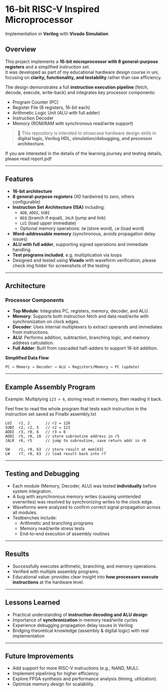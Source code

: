 # 16-bit RISC-V Inspired Microprocessor  
Implementation in **Verilog** with **Vivado Simulation**

## Overview
This project implements a **16-bit microprocessor with 8 general-purpose registers** and a simplified instruction set.  
It was developed as part of my educational hardware design course in uni, focusing on **clarity, functionality, and testability** rather than raw efficiency.  

The design demonstrates a full **instruction execution pipeline** (fetch, decode, execute, write-back) and integrates key processor components:
- Program Counter (PC)  
- Register File (8 registers, 16-bit each)  
- Arithmetic Logic Unit (ALU with full adder)  
- Instruction Decoder  
- Memory (ROM/RAM with synchronous read/write support)

> 🔹 This repository is intended to showcase hardware design skills in **digital logic, Verilog HDL, simulation/debugging, and processor architecture**.

If you are interested in the details of the learning journey and testing details, please read report.pdf 

---

## Features
- **16-bit architecture**  
- **8 general-purpose registers** (X0 hardwired to zero, others configurable)  
- **Instruction Set Architecture (ISA)** including:  
  - `ADD`, `ADDI`, `SUBI`  
  - `BEQ` (branch if equal), `JALR` (jump and link)  
  - `LUI` (load upper immediate)  
  - Optional memory operations: `SW` (store word), `LW` (load word)  
- **Word-addressable memory** (synchronous, avoids propagation delay issues)  
- **ALU with full adder**, supporting signed operations and immediate handling  
- **Test programs included**, e.g. multiplication via loops  
- Designed and tested using **Vivado** with waveform verification, please check img folder for screenshots of the testing

---

## Architecture
### Processor Components
- **Top Module**: Integrates PC, registers, memory, decoder, and ALU.  
- **Memory**: Supports both instruction fetch and data read/write with synchronization on clock edges.  
- **Decoder**: Uses internal multiplexers to extract operands and immediates from instructions.  
- **ALU**: Performs addition, subtraction, branching logic, and memory address calculation.  
- **Full Adder**: Built from cascaded half-adders to support 16-bit addition.  

**Simplified Data Flow**  
```
PC → Memory → Decoder → ALU → Registers/Memory → PC (update)
```

---

## Example Assembly Program
Example: Multiplying `123 × 6`, storing result in memory, then reading it back.

Feel free to read the whole program that tests each instruction in the instruction set
saved as Finalbi assembly.txt

```assembly
LUI   r2, 2       // r2 = 128
SUBI  r2, r2, 5   // r2 = 123
ADDI  r3, r0, 6   // r3 = 6
ADDI  r5, r0, 10  // store subroutine address in r5
JALR  r6, r5      // jump to subroutine, save return addr in r6

SW    r1, r0, 63  // store result at mem[63]
LW    r7, r0, 63  // load result back into r7
```

---

## Testing and Debugging
- Each module (Memory, Decoder, ALU) was tested **individually** before system integration.  
- A bug with asynchronous memory writes (causing unintended overwrites) was resolved by synchronizing writes to the clock edge.  
- Waveforms were analyzed to confirm correct signal propagation across all modules.  
- Testbenches include:
  - Arithmetic and branching programs  
  - Memory read/write stress tests  
  - End-to-end execution of assembly routines  

---

## Results
- Successfully executes arithmetic, branching, and memory operations.  
- Verified with multiple assembly programs.  
- Educational value: provides clear insight into **how processors execute instructions** at the hardware level.  

---

## Lessons Learned
- Practical understanding of **instruction decoding and ALU design**  
- Importance of **synchronization** in memory read/write cycles  
- Experience debugging propagation delay issues in Verilog  
- Bridging theoretical knowledge (assembly & digital logic) with real implementation  

---

## Future Improvements
- Add support for more RISC-V instructions (e.g., NAND, MUL).  
- Implement pipelining for higher efficiency.  
- Explore FPGA synthesis and performance analysis (timing, utilization).  
- Optimize memory design for scalability.  

